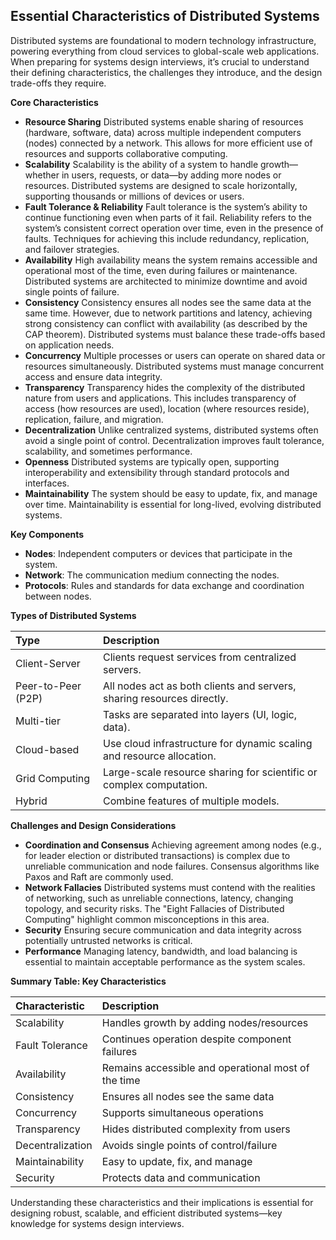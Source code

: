 ## Essential Characteristics of Distributed Systems

Distributed systems are foundational to modern technology infrastructure, powering everything from cloud services to global-scale web applications. When preparing for systems design interviews, it’s crucial to understand their defining characteristics, the challenges they introduce, and the design trade-offs they require.

**Core Characteristics**

- **Resource Sharing**
  Distributed systems enable sharing of resources (hardware, software, data) across multiple independent computers (nodes) connected by a network. This allows for more efficient use of resources and supports collaborative computing.
- **Scalability**
  Scalability is the ability of a system to handle growth—whether in users, requests, or data—by adding more nodes or resources. Distributed systems are designed to scale horizontally, supporting thousands or millions of devices or users.
- **Fault Tolerance \& Reliability**
  Fault tolerance is the system’s ability to continue functioning even when parts of it fail. Reliability refers to the system’s consistent correct operation over time, even in the presence of faults. Techniques for achieving this include redundancy, replication, and failover strategies.
- **Availability**
  High availability means the system remains accessible and operational most of the time, even during failures or maintenance. Distributed systems are architected to minimize downtime and avoid single points of failure.
- **Consistency**
  Consistency ensures all nodes see the same data at the same time. However, due to network partitions and latency, achieving strong consistency can conflict with availability (as described by the CAP theorem). Distributed systems must balance these trade-offs based on application needs.
- **Concurrency**
  Multiple processes or users can operate on shared data or resources simultaneously. Distributed systems must manage concurrent access and ensure data integrity.
- **Transparency**
  Transparency hides the complexity of the distributed nature from users and applications. This includes transparency of access (how resources are used), location (where resources reside), replication, failure, and migration.
- **Decentralization**
  Unlike centralized systems, distributed systems often avoid a single point of control. Decentralization improves fault tolerance, scalability, and sometimes performance.
- **Openness**
  Distributed systems are typically open, supporting interoperability and extensibility through standard protocols and interfaces.
- **Maintainability**
  The system should be easy to update, fix, and manage over time. Maintainability is essential for long-lived, evolving distributed systems.

**Key Components**

- **Nodes**: Independent computers or devices that participate in the system.
- **Network**: The communication medium connecting the nodes.
- **Protocols**: Rules and standards for data exchange and coordination between nodes.

**Types of Distributed Systems**

| Type               | Description                                                            |
| :----------------- | :--------------------------------------------------------------------- |
| Client-Server      | Clients request services from centralized servers.                     |
| Peer-to-Peer (P2P) | All nodes act as both clients and servers, sharing resources directly. |
| Multi-tier         | Tasks are separated into layers (UI, logic, data).                     |
| Cloud-based        | Use cloud infrastructure for dynamic scaling and resource allocation.  |
| Grid Computing     | Large-scale resource sharing for scientific or complex computation.    |
| Hybrid             | Combine features of multiple models.                                   |

**Challenges and Design Considerations**

- **Coordination and Consensus**
  Achieving agreement among nodes (e.g., for leader election or distributed transactions) is complex due to unreliable communication and node failures. Consensus algorithms like Paxos and Raft are commonly used.
- **Network Fallacies**
  Distributed systems must contend with the realities of networking, such as unreliable connections, latency, changing topology, and security risks. The "Eight Fallacies of Distributed Computing" highlight common misconceptions in this area.
- **Security**
  Ensuring secure communication and data integrity across potentially untrusted networks is critical.
- **Performance**
  Managing latency, bandwidth, and load balancing is essential to maintain acceptable performance as the system scales.

**Summary Table: Key Characteristics**

| Characteristic   | Description                                         |
| :--------------- | :-------------------------------------------------- |
| Scalability      | Handles growth by adding nodes/resources            |
| Fault Tolerance  | Continues operation despite component failures      |
| Availability     | Remains accessible and operational most of the time |
| Consistency      | Ensures all nodes see the same data                 |
| Concurrency      | Supports simultaneous operations                    |
| Transparency     | Hides distributed complexity from users             |
| Decentralization | Avoids single points of control/failure             |
| Maintainability  | Easy to update, fix, and manage                     |
| Security         | Protects data and communication                     |

Understanding these characteristics and their implications is essential for designing robust, scalable, and efficient distributed systems—key knowledge for systems design interviews.
